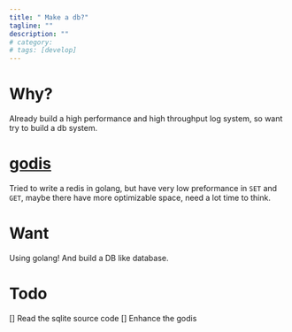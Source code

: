 ```yaml
---
title: " Make a db?"
tagline: ""
description: ""
# category: 
# tags: [develop]
---
```


# Why?
Already build a high performance and high throughput log system, so want try to build a db system.

# [godis](https://godis.io)
Tried to write a redis in golang, but have very low preformance in `SET` and `GET`, maybe there have more optimizable space, need a lot time to think.

# Want
Using golang! And build a DB like database.

# Todo
[] Read the sqlite source code
[] Enhance the godis
